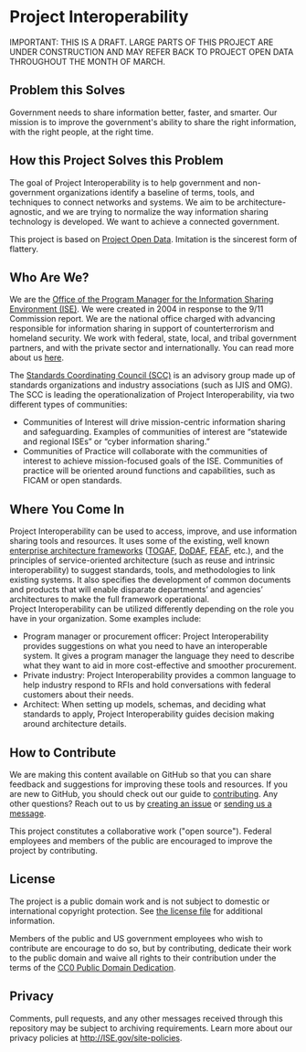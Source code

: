 # Project Interoperability

IMPORTANT: THIS IS A DRAFT. LARGE PARTS OF THIS PROJECT ARE UNDER CONSTRUCTION AND MAY REFER BACK TO PROJECT OPEN DATA THROUGHOUT THE MONTH OF MARCH.

## Problem this Solves

Government needs to share information better, faster, and smarter. Our mission is to improve the government's ability to share the right information, with the right people, at the right time.

## How this Project Solves this Problem

The goal of Project Interoperability is to help government and non-government organizations identify a baseline of terms, tools, and techniques to connect networks and systems.  We aim to be architecture-agnostic, and we are trying to normalize the way information sharing technology is developed. We want to achieve a connected government.

This project is based on [Project Open Data](http://project-open-data.github.io). Imitation is the sincerest form of flattery.

## Who Are We?

We are the [Office of the Program Manager for the Information Sharing Environment (ISE)](http://www.ise.gov/). We were created in 2004 in response to the 9/11 Commission report. We are the national office charged with advancing responsible for information sharing in support of counterterrorism and homeland security.  We work with federal, state, local, and tribal government partners, and with the private sector and internationally. You can read more about us [here](http://ise.gov/what-ise).

The [Standards Coordinating Council (SCC)](http://www.ise.gov/standards-coordinating-council) is an advisory group made up of standards organizations and industry associations (such as IJIS and OMG). The SCC is leading the operationalization of Project Interoperability, via two different types of communities:

* Communities of Interest will drive mission-centric information sharing and safeguarding. Examples of communities of interest are “statewide and regional ISEs” or “cyber information sharing.”
* Communities of Practice will collaborate with the communities of interest to achieve mission-focused goals of the ISE. Communities of practice will be oriented around functions and capabilities, such as FICAM or open standards.  


## Where You Come In

Project Interoperability can be used to access, improve, and use information sharing tools and resources. It uses some of the existing, well known [enterprise architecture frameworks](http://en.wikipedia.org/wiki/Enterprise_architecture_framework) ([TOGAF](http://www.opengroup.org/togaf/), [DoDAF](http://en.wikipedia.org/wiki/Department_of_Defense_Architecture_Framework), [FEAF](http://en.wikipedia.org/wiki/Federal_enterprise_architecture), etc.), and the principles of service-oriented architecture (such as reuse and intrinsic interoperability) to suggest standards, tools, and methodologies to link existing systems. It also specifies the development of common documents and products that will enable disparate departments’ and agencies’ architectures to make the full framework operational.  
Project Interoperability can be utilized differently depending on the role you have in your organization. Some examples include:

* Program manager or procurement officer: Project Interoperability provides suggestions on what you need to have an interoperable system. It gives a program manager the language they need to describe what they want to aid in more cost-effective and smoother procurement.
* Private industry: Project Interoperability provides a common language to help industry respond to RFIs and hold conversations with federal customers about their needs. 
* Architect: When setting up models, schemas, and deciding what standards to apply, Project Interoperability guides decision making around architecture details.

## How to Contribute

We are making this content available on GitHub so that you can share feedback and suggestions for improving these tools and resources.  If you are new to GitHub, you should check out our guide to [contributing]( http://project-interoperability.github.io/contributing/). Any other questions? Reach out to us by [creating an issue](https://github.com/Project-Interoperability/project-interoperability.github.io/issues/new) or [sending us a message](http://ise.gov/contact).

This project constitutes a collaborative work ("open source"). Federal employees and members of the public are encouraged to improve the project by contributing.

## License

The project is a public domain work and is not subject to domestic or international copyright protection. See [the license file](LICENSE) for additional information.

Members of the public and US government employees who wish to contribute are encourage to do so, but by contributing, dedicate their work to the public domain and waive all rights to their contribution under the terms of the [CC0 Public Domain Dedication](http://creativecommons.org/publicdomain/zero/1.0/).

## Privacy

Comments, pull requests, and any other messages received through this repository may be subject to archiving requirements. Learn more about our privacy policies at http://ISE.gov/site-policies.
